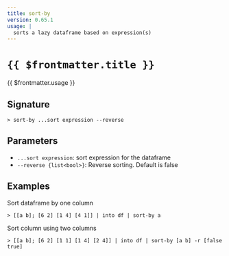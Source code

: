 ```yaml
---
title: sort-by
version: 0.65.1
usage: |
  sorts a lazy dataframe based on expression(s)
---
```


# <code>{{ $frontmatter.title }}</code>

<div style='white-space: pre-wrap;'>{{ $frontmatter.usage }}</div>

## Signature

```> sort-by ...sort expression --reverse```

## Parameters

 -  `...sort expression`: sort expression for the dataframe
 -  `--reverse {list<bool>}`: Reverse sorting. Default is false

## Examples

Sort dataframe by one column
```shell
> [[a b]; [6 2] [1 4] [4 1]] | into df | sort-by a
```

Sort column using two columns
```shell
> [[a b]; [6 2] [1 1] [1 4] [2 4]] | into df | sort-by [a b] -r [false true]
```
